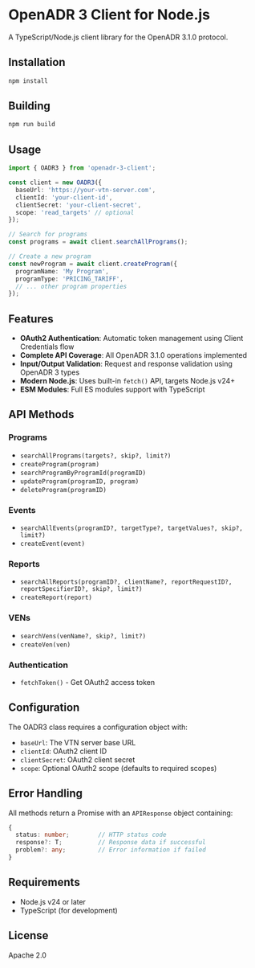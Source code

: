 # OpenADR 3 Client for Node.js

A TypeScript/Node.js client library for the OpenADR 3.1.0 protocol.

## Installation

```bash
npm install
```

## Building

```bash
npm run build
```

## Usage

```typescript
import { OADR3 } from 'openadr-3-client';

const client = new OADR3({
  baseUrl: 'https://your-vtn-server.com',
  clientId: 'your-client-id',
  clientSecret: 'your-client-secret',
  scope: 'read_targets' // optional
});

// Search for programs
const programs = await client.searchAllPrograms();

// Create a new program
const newProgram = await client.createProgram({
  programName: 'My Program',
  programType: 'PRICING_TARIFF',
  // ... other program properties
});
```

## Features

- **OAuth2 Authentication**: Automatic token management using Client Credentials flow
- **Complete API Coverage**: All OpenADR 3.1.0 operations implemented
- **Input/Output Validation**: Request and response validation using OpenADR 3 types
- **Modern Node.js**: Uses built-in `fetch()` API, targets Node.js v24+
- **ESM Modules**: Full ES modules support with TypeScript

## API Methods

### Programs
- `searchAllPrograms(targets?, skip?, limit?)`
- `createProgram(program)`
- `searchProgramByProgramId(programID)`
- `updateProgram(programID, program)`
- `deleteProgram(programID)`

### Events
- `searchAllEvents(programID?, targetType?, targetValues?, skip?, limit?)`
- `createEvent(event)`

### Reports
- `searchAllReports(programID?, clientName?, reportRequestID?, reportSpecifierID?, skip?, limit?)`
- `createReport(report)`

### VENs
- `searchVens(venName?, skip?, limit?)`
- `createVen(ven)`

### Authentication
- `fetchToken()` - Get OAuth2 access token

## Configuration

The OADR3 class requires a configuration object with:

- `baseUrl`: The VTN server base URL
- `clientId`: OAuth2 client ID
- `clientSecret`: OAuth2 client secret  
- `scope`: Optional OAuth2 scope (defaults to required scopes)

## Error Handling

All methods return a Promise with an `APIResponse` object containing:

```typescript
{
  status: number;        // HTTP status code
  response?: T;          // Response data if successful
  problem?: any;         // Error information if failed
}
```

## Requirements

- Node.js v24 or later
- TypeScript (for development)

## License

Apache 2.0